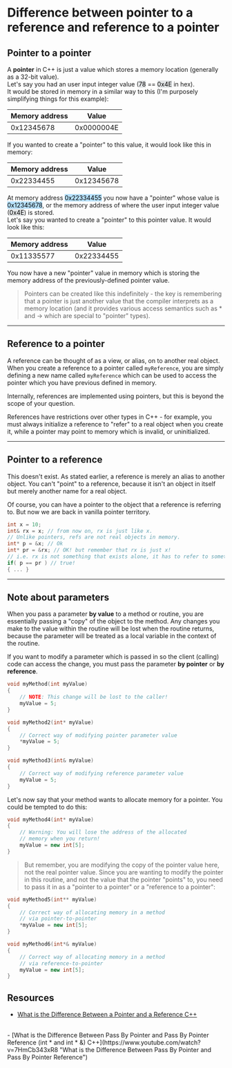 # Difference between __pointer to a reference__ and __reference to a pointer__

## Pointer to a pointer

A __pointer__ in C++ is just a value which stores a memory location (generally as a 32-bit value).
</br>
Let's say you had an user input integer value (<mark style="background-color: #E3E6E8" >78</mark> == <mark style="background-color: #E3E6E8" >0x4E</mark> in hex).
</br>
It would be stored in memory in a similar way to this (I'm purposely simplifying things for this example):

|Memory address|Value     |
|--------------|----------|
|0x12345678    |0x0000004E|

If you wanted to create a "pointer" to this value, it would look like this in memory:

|Memory address|Value     |
|--------------|----------|
|0x22334455    |0x12345678|

At memory address <mark style="background-color: #B7E1FF" >0x22334455</mark> you now have a "pointer" whose value is <mark style="background-color: #B7E1FF" >0x12345678</mark>, or the memory address of where the user input integer value (<mark style="background-color: #E3E6E8" >0x4E</mark>) is stored.
</br>
Let's say you wanted to create a "pointer" to this pointer value. It would look like this:

|Memory address|Value     |
|--------------|----------|
|0x11335577    |0x22334455|

You now have a new "pointer" value in memory which is storing the memory address of the previously-defined pointer value.

> Pointers can be created like this indefinitely - the key is remembering that a pointer is just another value that the compiler interprets as a memory location (and it provides various access semantics such as * and -> which are special to "pointer" types).

---

## Reference to a pointer

A reference can be thought of as a view, or alias, on to another real object. When you create a reference to a pointer called `myReference`, you are simply defining a new name called `myReference` which can be used to access the pointer which you have previous defined in memory.

Internally, references are implemented using pointers, but this is beyond the scope of your question.

References have restrictions over other types in C++ - for example, you must always initialize a reference to "refer" to a real object when you create it, while a pointer may point to memory which is invalid, or uninitialized.

---

## Pointer to a reference

This doesn't exist. As stated earlier, a reference is merely an alias to another object. You can't "point" to a reference, because it isn't an object in itself but merely another name for a real object.

Of course, you can have a pointer to the object that a reference is referring to. But now we are back in vanilla pointer territory.

```cpp
int x = 10;
int& rx = x; // from now on, rx is just like x.
// Unlike pointers, refs are not real objects in memory.
int* p = &x; // Ok
int* pr = &rx; // OK! but remember that rx is just x!
// i.e. rx is not something that exists alone, it has to refer to something else.
if( p == pr ) // true!
{ ... }
```

---

## __Note about parameters__

When you pass a parameter __by value__ to a method or routine, you are essentially passing a "copy" of the object to the method. Any changes you make to the value within the routine will be lost when the routine returns, because the parameter will be treated as a local variable in the context of the routine.

If you want to modify a parameter which is passed in so the client (calling) code can access the change, you must pass the parameter __by pointer__ or __by reference__.

```cpp
void myMethod(int myValue)
{
    // NOTE: This change will be lost to the caller!
    myValue = 5;
}

void myMethod2(int* myValue)
{
    // Correct way of modifying pointer parameter value
    *myValue = 5;
}

void myMethod3(int& myValue)
{
    // Correct way of modifying reference parameter value
    myValue = 5;
}
```

Let's now say that your method wants to allocate memory for a pointer. You could be tempted to do this:

```cpp
void myMethod4(int* myValue)
{
    // Warning: You will lose the address of the allocated
    // memory when you return!
    myValue = new int[5];
}
```

> But remember, you are modifying the copy of the pointer value here, not the real pointer value. Since you are wanting to modify the pointer in this routine, and not the value that the pointer "points" to, you need to pass it in as a "pointer to a pointer" or a "reference to a pointer":

```cpp
void myMethod5(int** myValue)
{
    // Correct way of allocating memory in a method
    // via pointer-to-pointer
    *myValue = new int[5];
}

void myMethod6(int*& myValue)
{
    // Correct way of allocating memory in a method
    // via reference-to-pointer
    myValue = new int[5];
}
```

## Resources

- [What is the Difference Between a Pointer and a Reference C++](https://www.youtube.com/watch?v=sxHng1iufQE "What is the Difference Between a Pointer and a Reference C++")
</br>
- [What is the Difference Between Pass By Pointer and Pass By Pointer Reference (int * and int * &) C++](https://www.youtube.com/watch?v=7HmCb343xR8 "What is the Difference Between Pass By Pointer and Pass By Pointer Reference")

